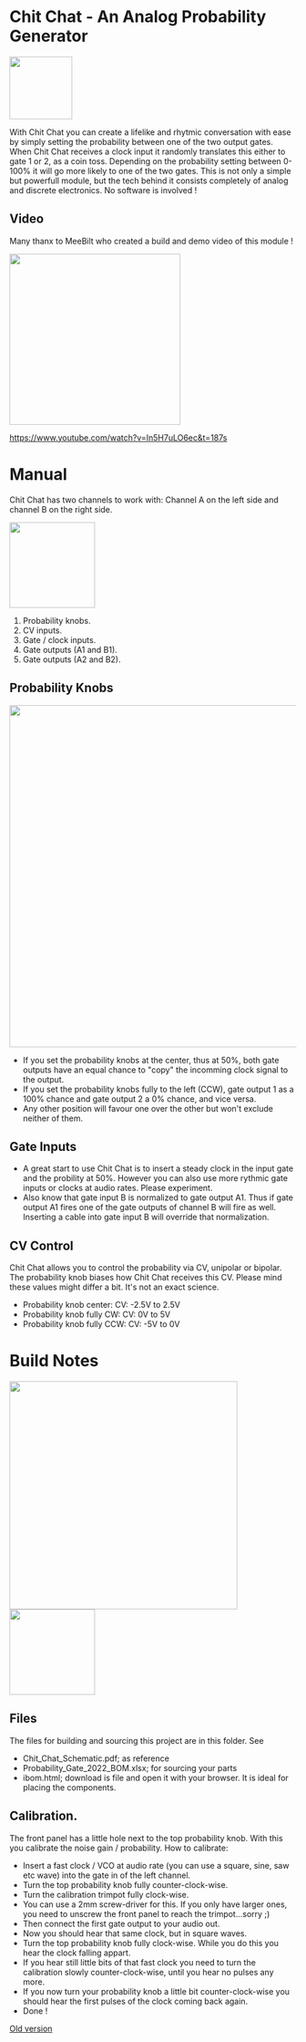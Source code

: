 # Chit Chat - An Analog Probability Generator

<img src="https://raw.githubusercontent.com/PierreIsCoding/sdiy/main/Chit_Chat/images/Chit_Chat_Front_Panel.png" width="110" />

With Chit Chat you can create a lifelike and rhytmic conversation with ease by simply setting the probability between one of the two output gates.
When Chit Chat receives a clock input it randomly translates this either to gate 1 or 2, as a coin toss. Depending on the probability setting between 0-100% it will go more likely to one of the two gates. This is not only a simple but powerfull module, but the tech behind it consists completely of analog and discrete electronics. No software is involved !

## Video

Many thanx to MeeBilt who created a build and demo video of this module ! 

<a href="https://www.youtube.com/watch?v=In5H7uLO6ec&t=187s"><img src="https://img.youtube.com/vi/In5H7uLO6ec/sddefault.jpg" width="300" /></a>

https://www.youtube.com/watch?v=In5H7uLO6ec&t=187s


# Manual
Chit Chat has two channels to work with: Channel A on the left side and channel B on the right side.

<img src="https://raw.githubusercontent.com/PierreIsCoding/sdiy/main/Chit_Chat/images/Chit_Chat_Numbers.png" width="150" />

1. Probability knobs.
2. CV inputs.
3. Gate / clock inputs.
4. Gate outputs (A1 and B1).
4. Gate outputs (A2 and B2).

## Probability Knobs
<img src="https://raw.githubusercontent.com/PierreIsCoding/sdiy/main/Chit_Chat/images/Explainations.png" width="600" />
<br>

* If you set the probability knobs at the center, thus at 50%, both gate outputs have an equal chance to "copy" the incomming clock signal to the output.
* If you set the probability knobs fully to the left (CCW), gate output 1 as a 100% chance and gate output 2 a 0% chance, and vice versa.
* Any other position will favour one over the other but won't exclude neither of them.

## Gate Inputs
* A great start to use Chit Chat is to insert a steady clock in the input gate and the probility at 50%. However you can also use more rythmic gate inputs or clocks at audio rates. Please experiment.
* Also know that gate input B is normalized to gate output A1. Thus if gate output A1 fires one of the gate outputs of channel B will fire as well. Inserting a cable into gate input B will override that normalization.

## CV Control
Chit Chat allows you to control the probability via CV, unipolar or bipolar. The probability knob biases how Chit Chat receives this CV. Please mind these values might differ a bit. It's not an exact science.

* Probability knob center: CV: -2.5V to 2.5V
* Probability knob fully CW: CV: 0V to 5V
* Probability knob fully CCW: CV: -5V to 0V

# Build Notes

<img src="https://raw.githubusercontent.com/PierreIsCoding/sdiy/main/Chit_Chat/images/front.jpg" width="400" />   <img src="https://raw.githubusercontent.com/PierreIsCoding/sdiy/main/Chit_Chat/images/parts.jpg" width="150" />

## Files
The files for building and sourcing this project are in this folder. See
- Chit_Chat_Schematic.pdf; as reference
- Probability_Gate_2022_BOM.xlsx; for sourcing your parts
- ibom.html; download is file and open it with your browser. It is ideal for placing the components.

## Calibration.
The front panel has a little hole next to the top probability knob. With this you calibrate the noise gain / probability. How to calibrate:
- Insert a fast clock / VCO at audio rate (you can use a square, sine, saw etc wave) into the gate in of the left channel.
- Turn the top probability knob fully counter-clock-wise.
- Turn the calibration trimpot fully clock-wise.
- You can use a 2mm screw-driver for this. If you only have larger ones, you need to unscrew the front panel to reach the trimpot...sorry ;)
- Then connect the first gate output to your audio out.
- Now you should hear that same clock, but in square waves.
- Turn the top probability knob fully clock-wise. While you do this you hear the clock falling appart.
- If you hear still little bits of that fast clock you need to turn the calibration slowly counter-clock-wise, until you hear no pulses any more.
- If you now turn your probability knob a little bit counter-clock-wise you should hear the first pulses of the clock coming back again.
- Done !


[Old version](https://github.com/PierreIsCoding/sdiy/tree/main/Probability_Gate)
